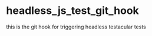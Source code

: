 headless_js_test_git_hook
=========================

this is the git hook for triggering headless testacular tests
